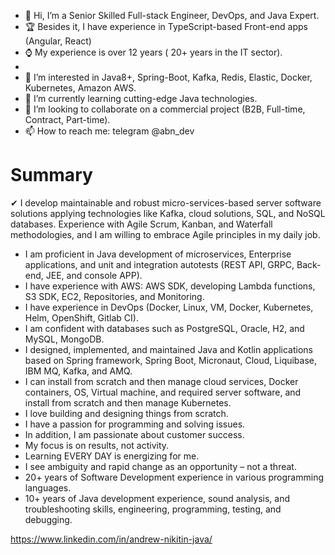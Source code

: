 - 👋 Hi, I’m a Senior Skilled Full-stack Engineer, DevOps, and Java Expert.
- 🏆 Besides it, I have experience in TypeScript-based Front-end apps (Angular, React)
- ⌚ My experience is over 12 years ( 20+ years in the IT sector).
- 
- 👀 I’m interested in Java8+, Spring-Boot, Kafka, Redis, Elastic, Docker, Kubernetes, Amazon AWS.
- 🌱 I’m currently learning cutting-edge Java technologies.
- 💞️ I’m looking to collaborate on a commercial project (B2B, Full-time, Contract, Part-time).
- 📫 How to reach me: telegram @abn_dev

# Summary
✔ I develop maintainable and robust micro-services-based server software solutions applying technologies like Kafka, cloud solutions, SQL, and NoSQL databases.
Experience with Agile Scrum, Kanban, and Waterfall methodologies, and I am willing to embrace Agile principles in my daily job.
* I am proficient in Java development of microservices, Enterprise applications, and unit and integration autotests (REST API, GRPC, Back-end, JEE, and console APP).
* I have experience with AWS: AWS SDK, developing Lambda functions, S3 SDK, EC2, Repositories, and Monitoring.
* I have experience in DevOps (Docker, Linux, VM, Docker, Kubernetes, Helm, OpenShift, Gitlab CI).
* I am confident with databases such as PostgreSQL, Oracle, H2, and MySQL, MongoDB.
* I designed, implemented, and maintained Java and Kotlin applications based on Spring framework, Spring Boot, Micronaut, Cloud, Liquibase, IBM MQ, Kafka, and AMQ.
* I can install from scratch and then manage cloud services, Docker containers, OS, Virtual machine, and required server software, and install from scratch and then manage Kubernetes.
* I love building and designing things from scratch.
* I have a passion for programming and solving issues.
* In addition, I am passionate about customer success.
* My focus is on results, not activity.
* Learning EVERY DAY is energizing for me.
* I see ambiguity and rapid change as an opportunity – not a threat.
* 20+ years of Software Development experience in various programming languages.
* 10+ years of Java development experience, sound analysis, and troubleshooting skills, engineering, programming, testing, and debugging.

https://www.linkedin.com/in/andrew-nikitin-java/

<!---
abn-dev-01/abn-dev-01 is a ✨ special ✨ repository because its `README.md` (this file) appears on your GitHub profile.
You can click the Preview link to take a look at your changes.
--->
